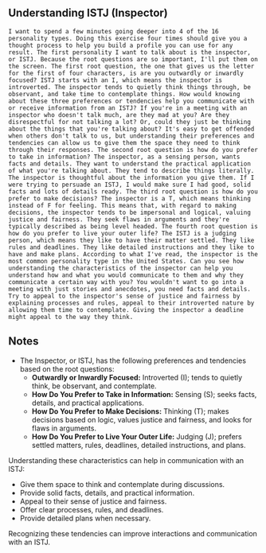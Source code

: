 ## Understanding ISTJ (Inspector)
```
I want to spend a few minutes going deeper into 4 of the 16 personality types. Doing this exercise four times should give you a thought process to help you build a profile you can use for any result. The first personality I want to talk about is the inspector, or ISTJ. Because the root questions are so important, I'll put them on the screen. The first root question, the one that gives us the letter for the first of four characters, is are you outwardly or inwardly focused? ISTJ starts with an I, which means the inspector is introverted. The inspector tends to quietly think things through, be observant, and take time to contemplate things. How would knowing about these three preferences or tendencies help you communicate with or receive information from an ISTJ? If you're in a meeting with an inspector who doesn't talk much, are they mad at you? Are they disrespectful for not talking a lot? Or, could they just be thinking about the things that you're talking about? It's easy to get offended when others don't talk to us, but understanding their preferences and tendencies can allow us to give them the space they need to think through their responses. The second root question is how do you prefer to take in information? The inspector, as a sensing person, wants facts and details. They want to understand the practical application of what you're talking about. They tend to describe things literally. The inspector is thoughtful about the information you give them. If I were trying to persuade an ISTJ, I would make sure I had good, solid facts and lots of details ready. The third root question is how do you prefer to make decisions? The inspector is a T, which means thinking instead of F for feeling. This means that, with regard to making decisions, the inspector tends to be impersonal and logical, valuing justice and fairness. They seek flaws in arguments and they're typically described as being level headed. The fourth root question is how do you prefer to live your outer life? The ISTJ is a judging person, which means they like to have their matter settled. They like rules and deadlines. They like detailed instructions and they like to have and make plans. According to what I've read, the inspector is the most common personality type in the United States. Can you see how understanding the characteristics of the inspector can help you understand how and what you would communicate to them and why they communicate a certain way with you? You wouldn't want to go into a meeting with just stories and anecdotes, you need facts and details. Try to appeal to the inspector's sense of justice and fairness by explaining processes and rules, appeal to their introverted nature by allowing them time to contemplate. Giving the inspector a deadline might appeal to the way they think.
```

## Notes
- The Inspector, or ISTJ, has the following preferences and tendencies based on the root questions:
  - **Outwardly or Inwardly Focused:** Introverted (I); tends to quietly think, be observant, and contemplate.
  - **How Do You Prefer to Take in Information:** Sensing (S); seeks facts, details, and practical applications.
  - **How Do You Prefer to Make Decisions:** Thinking (T); makes decisions based on logic, values justice and fairness, and looks for flaws in arguments.
  - **How Do You Prefer to Live Your Outer Life:** Judging (J); prefers settled matters, rules, deadlines, detailed instructions, and plans.

Understanding these characteristics can help in communication with an ISTJ:
- Give them space to think and contemplate during discussions.
- Provide solid facts, details, and practical information.
- Appeal to their sense of justice and fairness.
- Offer clear processes, rules, and deadlines.
- Provide detailed plans when necessary.

Recognizing these tendencies can improve interactions and communication with an ISTJ.